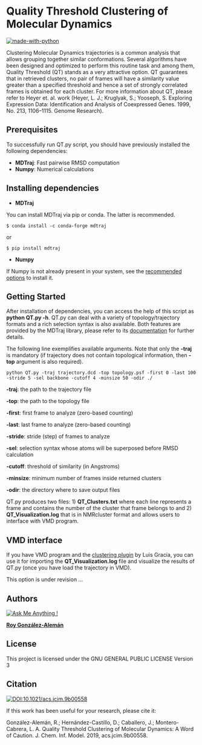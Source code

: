 # Quality Threshold Clustering of Molecular Dynamics

[![made-with-python](https://img.shields.io/badge/Made%20with-Python-1f425f.svg)](https://www.python.org/)

Clustering Molecular Dynamics trajectories is a common analysis that allows grouping together similar conformations. Several algorithms have been designed and optimized to perform this routine task and among them, Quality Threshold (QT) stands as a very attractive option. QT guarantees that in retrieved clusters, no pair of frames will have a similarity value greater than a specified threshold and hence a set of strongly correlated frames is obtained for each cluster. For more information about QT, please refer to Heyer et. al. work (Heyer, L. J.; Kruglyak, S.; Yooseph, S. Exploring Expression Data: Identification and Analysis of Coexpressed Genes. 1999, No. 213, 1106–1115. Genome Research).

## Prerequisites

To successfully run QT.py script, you should have previously installed the following dependencies:

* **MDTraj**: Fast pairwise RMSD computation
* **Numpy**: Numerical calculations

## Installing dependencies

* **MDTraj**

You can install MDTraj via pip or conda. The latter is recommended.

``
$ conda install -c conda-forge mdtraj
``

or

``
$ pip install mdtraj
`` 

* **Numpy**

If Numpy is not already present in your system, see the [recommended options](https://scipy.org/install.html) to install it. 


## Getting Started

After installation of dependencies, you can access the help of this script as **python QT.py -h**. QT.py can deal with a variety of topology/trajectory formats and a rich selection syntax is also available. Both features are provided by the MDTraj library, please refer to its [documentation](http://mdtraj.org/1.9.3/) for further details. 

The following line exemplifies available arguments. Note that only the **-traj** is mandatory (if trajectory does not contain topological information, then **-top** argument is also required).

```
python QT.py -traj trajectory.dcd -top topology.psf -first 0 -last 100 -stride 5 -sel backbone -cutoff 4 -minsize 50 -odir ./
```

**-traj**: the path to the trajectory file

**-top**: the path to the topology file

**-first**: first frame to analyze (zero-based counting)

**-last**: last frame to analyze (zero-based counting)

**-stride**: stride (step) of frames to analyze 

**-sel**: selection syntax whose atoms will be superposed before RMSD calculation

**-cutoff**: threshold of similarity (in Angstroms)

**-minsize**: minimum number of frames inside returned clusters

**-odir**: the directory where to save output files

QT.py produces two files: 1) **QT_Clusters.txt** where each line represents a frame and contains the number of the cluster that frame belongs to and 2) **QT_Visualization.log** that is in NMRcluster format and allows users to interface with VMD program.


## VMD interface

If you have VMD program and the [clustering plugin](https://github.com/luisico/clustering) by Luis Gracia, you can
use it for importing the **QT_Visualization.log** file and visualize the results of QT.py (once you have load the trajectory in VMD).

This option is under revision ...

## Authors 
[![Ask Me Anything !](https://img.shields.io/badge/Ask%20me-anything-1abc9c.svg)](https://GitHub.com/Naereen/ama)

[**Roy González-Alemán**](https://www.linkedin.com/in/roy-gonz%C3%A1lez-alem%C3%A1n-aba3aba3/) 

## License

This project is licensed under the GNU GENERAL PUBLIC LICENSE Version 3

## Citation

[![DOI:10.1021/acs.jcim.9b00558](https://zenodo.org/badge/DOI/10.1021/acs.jcim.9b00558.svg)](https://doi.org/10.1021/acs.jcim.9b00558)

If this work has been useful for your research, please cite it:

González-Alemán, R.; Hernández-Castillo, D.; Caballero, J.; Montero-Cabrera, L. A. Quality Threshold Clustering of Molecular Dynamics: A Word of Caution. J. Chem. Inf. Model. 2019, acs.jcim.9b00558.

